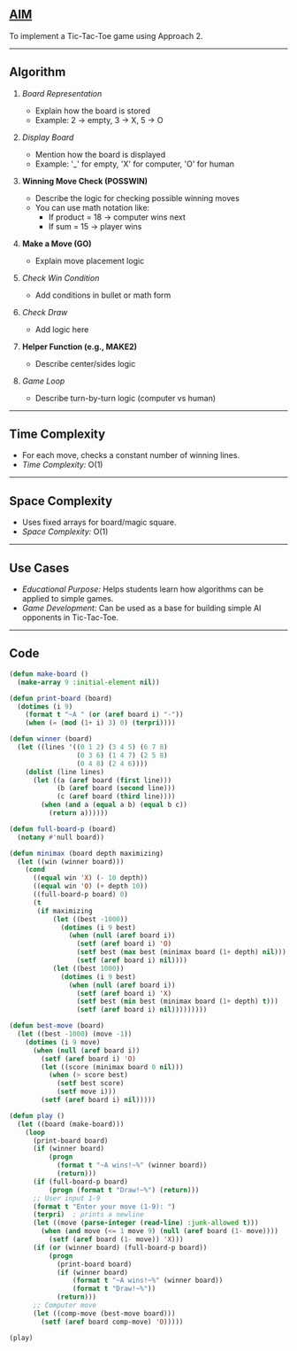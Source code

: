## <u>AIM</u>  
To implement a Tic-Tac-Toe game using Approach 2.

---

## Algorithm

1. *Board Representation*  
   - Explain how the board is stored  
   - Example: 2 → empty, 3 → X, 5 → O

2. *Display Board*  
   - Mention how the board is displayed  
   - Example: '_' for empty, 'X' for computer, 'O' for human

3. **Winning Move Check (POSSWIN)**  
   - Describe the logic for checking possible winning moves 
   - You can use math notation like:  
     - If product = 18 → computer wins next  
     - If sum = $15$ → player wins

4. **Make a Move (GO)**  
   - Explain move placement logic  

5. *Check Win Condition*  
   - Add conditions in bullet or math form

6. *Check Draw*  
   - Add logic here

7. **Helper Function (e.g., MAKE2)**  
   - Describe center/sides logic

8. *Game Loop*  
   - Describe turn-by-turn logic (computer vs human)

---

## Time Complexity  
- For each move, checks a constant number of winning lines.  
- *Time Complexity:* O(1)  

---

## Space Complexity  
- Uses fixed arrays for board/magic square.  
- *Space Complexity:* O(1)  

---
 
## Use Cases  
- *Educational Purpose:* Helps students learn how algorithms can be applied to simple games.  
- *Game Development:* Can be used as a base for building simple AI opponents in Tic-Tac-Toe.  

---

## Code
```lisp
(defun make-board ()
  (make-array 9 :initial-element nil))

(defun print-board (board)
  (dotimes (i 9)
    (format t "~A " (or (aref board i) "-"))
    (when (= (mod (1+ i) 3) 0) (terpri))))

(defun winner (board)
  (let ((lines '((0 1 2) (3 4 5) (6 7 8)
                 (0 3 6) (1 4 7) (2 5 8)
                 (0 4 8) (2 4 6))))
    (dolist (line lines)
      (let ((a (aref board (first line)))
            (b (aref board (second line)))
            (c (aref board (third line))))
        (when (and a (equal a b) (equal b c))
          (return a))))))

(defun full-board-p (board)
  (notany #'null board))

(defun minimax (board depth maximizing)
  (let ((win (winner board)))
    (cond
      ((equal win 'X) (- 10 depth))
      ((equal win 'O) (+ depth 10))
      ((full-board-p board) 0)
      (t
       (if maximizing
           (let ((best -1000))
             (dotimes (i 9 best)
               (when (null (aref board i))
                 (setf (aref board i) 'O)
                 (setf best (max best (minimax board (1+ depth) nil)))
                 (setf (aref board i) nil))))
           (let ((best 1000))
             (dotimes (i 9 best)
               (when (null (aref board i))
                 (setf (aref board i) 'X)
                 (setf best (min best (minimax board (1+ depth) t)))
                 (setf (aref board i) nil)))))))))

(defun best-move (board)
  (let ((best -1000) (move -1))
    (dotimes (i 9 move)
      (when (null (aref board i))
        (setf (aref board i) 'O)
        (let ((score (minimax board 0 nil)))
          (when (> score best)
            (setf best score)
            (setf move i)))
        (setf (aref board i) nil)))))

(defun play ()
  (let ((board (make-board)))
    (loop
      (print-board board)
      (if (winner board)
          (progn
            (format t "~A wins!~%" (winner board))
            (return)))
      (if (full-board-p board)
          (progn (format t "Draw!~%") (return)))
      ;; User input 1-9
      (format t "Enter your move (1-9): ")
      (terpri)  ; prints a newline
      (let ((move (parse-integer (read-line) :junk-allowed t)))
        (when (and move (<= 1 move 9) (null (aref board (1- move))))
          (setf (aref board (1- move)) 'X)))
      (if (or (winner board) (full-board-p board))
          (progn
            (print-board board)
            (if (winner board)
                (format t "~A wins!~%" (winner board))
                (format t "Draw!~%"))
            (return)))
      ;; Computer move
      (let ((comp-move (best-move board)))
        (setf (aref board comp-move) 'O)))))

(play)
```
